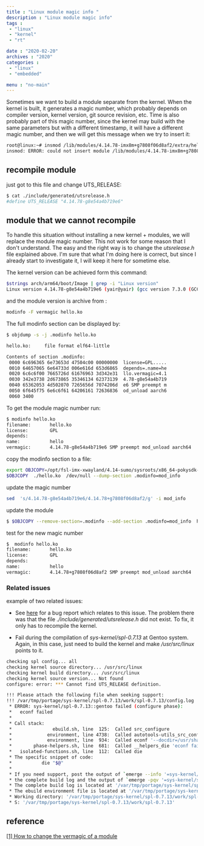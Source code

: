 ```yaml
---
title : "Linux module magic info "
description : "Linux module magic info"
tags : 
 - "linux"
 - "kernel"
 - "rt"

date : "2020-02-20"
archives : "2020"
categories : 
 - "linux"
 - "embedded"

menu : "no-main"
---
```

Sometimes we want to build a module separate from the kernel.  When the kernel is built, it generates a magic number, which probably depends on compiler version, kernel version, git source revision, etc. Time is also probably part of this magic number, since the kernel may build with the same parameters but with a different timestamp, it will have a different magic number, and then we will get this message when we try to insert it:
```bash
root@linux:~# insmod /lib/modules/4.14.78-imx8m+g7808f06d8af2/extra/hello.ko
insmod: ERROR: could not insert module /lib/modules/4.14.78-imx8m+g7808f06d8af2/extra/hello.ko: Invalid module format
```

## recompile module

just got to this file and change UTS_RELEASE:
```bash
$ cat ./include/generated/utsrelease.h
#define UTS_RELEASE "4.14.78-g8e54a4b719e6"
``` 

## module that we cannot recompile 
To handle this situation without installing a new kernel + modules, we will replace the module magic number. This not work for some reason that I don't understand.  The easy and the right way is to change the *utsrelease.h* file explained above. I'm sure that what I'm doing here is correct, but since I already start to investigate it, I will keep it here for sometime else.  

The kernel  version can be achieved form this command:
```bash
$strings arch/arm64/boot/Image | grep -i "Linux version" 
Linux version 4.14.78-g8e54a4b719e6 (yair@yair) (gcc version 7.3.0 (GCC)) #1 SMP PREEMPT Tue Oct 22 11:54:22 IDT 2019
```
and the module version is archive from :
```bash
modinfo -F vermagic hello.ko
```
The full modinfo section can be displayed by:
```bash
$ objdump -s -j .modinfo hello.ko

hello.ko:     file format elf64-little

Contents of section .modinfo:
 0000 6c696365 6e73653d 47504c00 00000000  license=GPL.....
 0010 64657065 6e64733d 006e616d 653d6865  depends=.name=he
 0020 6c6c6f00 7665726d 61676963 3d342e31  llo.vermagic=4.1
 0030 342e3738 2d673865 35346134 62373139  4.78-g8e54a4b719
 0040 65362053 4d502070 7265656d 7074206d  e6 SMP preempt m
 0050 6f645f75 6e6c6f61 64206161 72636836  od_unload aarch6
 0060 3400
```

To get the module magic number run:
```bash
$ modinfo hello.ko
filename:       hello.ko
license:        GPL
depends:        
name:           hello
vermagic:       4.14.78-g8e54a4b719e6 SMP preempt mod_unload aarch64
```

copy the modinfo section to a file:
```bash
export OBJCOPY=/opt/fsl-imx-xwayland/4.14-sumo/sysroots/x86_64-pokysdk-linux/usr/bin/aarch64-poky-linux/aarch64-poky-linux-objcopy
$OBJCOPY  ./hello.ko  /dev/null --dump-section .modinfo=mod_info
```

update the magic number
```bash
sed  's/4.14.78-g8e54a4b719e6/4.14.78+g7808f06d8af2/g' -i mod_info
```
update the module
```bash
$ $OBJCOPY --remove-section=.modinfo --add-section .modinfo=mod_info  hello.ko
```
test for the new magic number
```bash
$  modinfo hello.ko
filename:       hello.ko
license:        GPL
depends:        
name:           hello
vermagic:       4.14.78+g7808f06d8af2 SMP preempt mod_unload aarch64
```

### Related issues
example of two related issues:

* See [here](https://archives.gentoo.org/gentoo-user/message/3d188075a832cf3ab3926abcf6c7413b) for a bug report which relates to this issue. The problem there was that the file *./include/generated/utsrelease.h* did not exist. To fix, it only has to recompile the kernel.

* Fail during the compilation of *sys-kernel/spl-0.7.13* at Gentoo system. Again, in this case, just need to build the kernel and make */usr/src/linux* points to it.

```bash
checking spl config... all
checking kernel source directory... /usr/src/linux
checking kernel build directory... /usr/src/linux
checking kernel source version... Not found
configure: error: *** Cannot find UTS_RELEASE definition.

!!! Please attach the following file when seeking support:
!!! /var/tmp/portage/sys-kernel/spl-0.7.13/work/spl-0.7.13/config.log
 * ERROR: sys-kernel/spl-0.7.13::gentoo failed (configure phase):
 *   econf failed
 * 
 * Call stack:
 *               ebuild.sh, line  125:  Called src_configure
 *             environment, line 4738:  Called autotools-utils_src_configure
 *             environment, line  934:  Called econf '--docdir=/usr/share/doc/spl-0.7.13' '--bindir=/bin' '--sbindir=/sbin' '--with-config=all' '--with-linux=/usr/src/linux' '--with-linux-obj=/usr/src/linux' '--disable-debug'
 *        phase-helpers.sh, line  681:  Called __helpers_die 'econf failed'
 *   isolated-functions.sh, line  112:  Called die
 * The specific snippet of code:
 *           die "$@"
 * 
 * If you need support, post the output of `emerge --info '=sys-kernel/spl-0.7.13::gentoo'`,
 * the complete build log and the output of `emerge -pqv '=sys-kernel/spl-0.7.13::gentoo'`.
 * The complete build log is located at '/var/tmp/portage/sys-kernel/spl-0.7.13/temp/build.log'.
 * The ebuild environment file is located at '/var/tmp/portage/sys-kernel/spl-0.7.13/temp/environment'.
 * Working directory: '/var/tmp/portage/sys-kernel/spl-0.7.13/work/spl-0.7.13'
 * S: '/var/tmp/portage/sys-kernel/spl-0.7.13/work/spl-0.7.13'
```


## reference
[[1] How to change the vermagic of a module](https://www.linuxquestions.org/questions/linux-kernel-70/how-to-change-the-vermagic-of-a-module-728387/)

